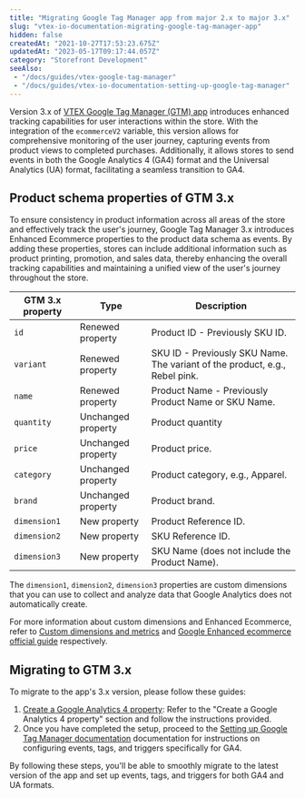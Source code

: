 ```yaml
---
title: "Migrating Google Tag Manager app from major 2.x to major 3.x"
slug: "vtex-io-documentation-migrating-google-tag-manager-app"
hidden: false
createdAt: "2021-10-27T17:53:23.675Z"
updatedAt: "2023-05-17T09:17:44.057Z"
category: "Storefront Development"
seeAlso:
 - "/docs/guides/vtex-google-tag-manager"
 - "/docs/guides/vtex-io-documentation-setting-up-google-tag-manager"
---
```


Version 3.x of [VTEX Google Tag Manager (GTM) app](https://developers.vtex.com/docs/apps/vtex.google-tag-manager) introduces enhanced tracking capabilities for user interactions within the store. With the integration of the `ecommerceV2` variable, this version allows for comprehensive monitoring of the user journey, capturing events from product views to completed purchases. Additionally, it allows stores to send events in both the Google Analytics 4 (GA4) format and the Universal Analytics (UA) format, facilitating a seamless transition to GA4.

## Product schema properties of GTM 3.x 

To ensure consistency in product information across all areas of the store and effectively track the user's journey, Google Tag Manager 3.x introduces Enhanced Ecommerce properties to the product data schema as events. By adding these properties, stores can include additional information such as product printing, promotion, and sales data, thereby enhancing the overall tracking capabilities and maintaining a unified view of the user's journey throughout the store.

| GTM 3.x property | Type               | Description                                                                 |
| ---------------- | ------------------ | --------------------------------------------------------------------------- |
| `id`             | Renewed property   | Product ID - Previously SKU ID.                                             |
| `variant`        | Renewed property   | SKU ID - Previously SKU Name. The variant of the product, e.g., Rebel pink. |
| `name`           | Renewed property   | Product Name - Previously Product Name or SKU Name.                         |
| `quantity`       | Unchanged property | Product quantity                                                            |
| `price`          | Unchanged property | Product price.                                                              |
| `category`       | Unchanged property | Product category, e.g., Apparel.                                            |
| `brand`          | Unchanged property | Product brand.                                                              |
| `dimension1`     | New property       | Product Reference ID.                                                       |
| `dimension2`     | New property       | SKU Reference ID.                                                           |
| `dimension3`     | New property       | SKU Name (does not include the Product Name).                               |



The `dimension1`, `dimension2`, `dimension3` properties are custom dimensions that you can use to collect and analyze data that Google Analytics does not automatically create.

For more information about custom dimensions and Enhanced Ecommerce, refer to [Custom dimensions and metrics](https://support.google.com/analytics/answer/2709828?hl=en&ref_topic=2709827#configuration&zippy=%2Cin-this-article) and [Google Enhanced ecommerce official guide](https://developers.google.com/analytics/devguides/collection/analyticsjs/enhanced-ecommerce#ecommerce-data) respectively.

## Migrating to GTM 3.x

 To migrate to the app's 3.x version, please follow these guides:

1. [Create a Google Analytics 4 property](https://developers.vtex.com/docs/guides/vtex-io-documentation-installing-google-tag-manager#create-a-google-analytics-4-property): Refer to the "Create a Google Analytics 4 property" section and follow the instructions provided.
2. Once you have completed the setup, proceed to the  [Setting up Google Tag Manager documentation](https://developers.vtex.com/docs/guides/vtex-io-documentation-setting-up-google-tag-manager) documentation for instructions on configuring events, tags, and triggers specifically for GA4.

By following these steps, you'll be able to smoothly migrate to the latest version of the app and set up events, tags, and triggers for both GA4 and UA formats.

